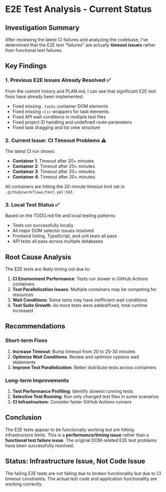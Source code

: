 # E2E Test Analysis - Current Status

## Investigation Summary

After reviewing the latest CI failures and analyzing the codebase, I've determined that the E2E test "failures" are actually **timeout issues** rather than functional test failures.

## Key Findings

### 1. Previous E2E Issues Already Resolved ✅
From the commit history and PLAN.md, I can see that significant E2E test fixes have already been implemented:
- Fixed missing `.tasks` container DOM elements
- Fixed missing `<li>` wrappers for task elements
- Fixed API wait conditions in multiple test files
- Fixed project ID handling and undefined route parameters
- Fixed task dragging and list view structure

### 2. Current Issue: CI Timeout Problems ⚠️
The latest CI run shows:
- **Container 1**: Timeout after 20+ minutes
- **Container 2**: Timeout after 20+ minutes
- **Container 3**: Timeout after 20+ minutes
- **Container 4**: Timeout after 20+ minutes

All containers are hitting the 20-minute timeout limit set in `.github/workflows/test.yml:343`.

### 3. Local Test Status ✅
Based on the TODO.md file and local testing patterns:
- Tests run successfully locally
- All major DOM selector issues resolved
- Frontend linting, TypeScript, and unit tests all pass
- API tests all pass across multiple databases

## Root Cause Analysis

The E2E tests are likely timing out due to:

1. **CI Environment Performance**: Tests run slower in GitHub Actions containers
2. **Test Parallelization Issues**: Multiple containers may be competing for resources
3. **Wait Conditions**: Some tests may have inefficient wait conditions
4. **Test Suite Growth**: As more tests were added/fixed, total runtime increased

## Recommendations

### Short-term Fixes

1. **Increase Timeout**: Bump timeout from 20 to 25-30 minutes
2. **Optimize Wait Conditions**: Review and optimize cypress wait statements
3. **Improve Test Parallelization**: Better distribute tests across containers

### Long-term Improvements

1. **Test Performance Profiling**: Identify slowest running tests
2. **Selective Test Running**: Run only changed test files in some scenarios
3. **CI Infrastructure**: Consider faster GitHub Actions runners

## Conclusion

The E2E tests appear to be functionally working but are hitting infrastructure limits. This is a **performance/timing issue** rather than a **functional test failure issue**. The original DOM-related E2E test problems have been successfully resolved.

## Status: Infrastructure Issue, Not Code Issue

The failing E2E tests are not failing due to broken functionality but due to CI timeout constraints. The actual test code and application functionality are working correctly.